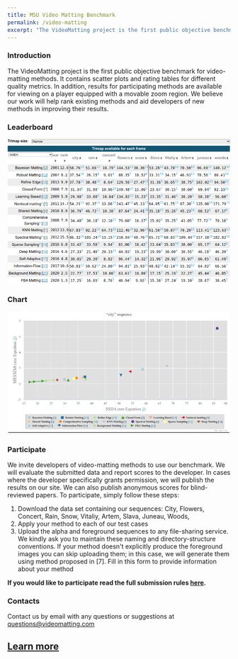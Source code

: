 ```yaml
---
title: MSU Video Matting Benchmark
permalink: /video-matting
excerpt: "The VideoMatting project is the first public objective benchmark for video-matting methods."
---
```


<script src="https://code.highcharts.com/highcharts.js"></script>
<script src="https://code.highcharts.com/modules/exporting.js"></script>
<script src="https://code.highcharts.com/modules/export-data.js"></script>
<script src="https://code.highcharts.com/modules/accessibility.js"></script>
<script src="https://ajax.googleapis.com/ajax/libs/jquery/1.8.2/jquery.min.js"></script>
<script src="https://code.highcharts.com/highcharts-more.js"></script>
<link rel="stylesheet" type="text/css" href="https://cdn.datatables.net/1.10.22/css/jquery.dataTables.css">
<script type="text/javascript" charset="utf8"
   src="https://cdn.datatables.net/1.10.22/js/jquery.dataTables.js"></script>
<script type="text/javascript"  src="https://ajax.googleapis.com/ajax/libs/jquery/3.5.1/jquery.min.js"></script>


<style>
    .subproject-links {
        display: flex;
        flex-wrap: wrap;
        margin-top: 20px;
    }

    .subproject-links a {
        background-color: #f0f0f0;
        color: black;
        font-size: 16px;
        padding: 10px 15px;

        text-align: center;
        text-decoration: none;

        margin: 4px 8px;
        border-radius: 10px;
    }

    .subproject-links a:hover {
        background-color: #e0e0e0;
        text-decoration: none;
    }

    table.deint {
        display: table;
    }
</style>


### Introduction
The VideoMatting project is the first public objective benchmark for video-matting methods. It contains scatter plots and rating tables for different quality metrics. In addition, results for participating methods are available for viewing on a player equipped with a movable zoom region. We believe our work will help rank existing methods and aid developers of new methods in improving their results.

### Leaderboard

<a href="https://videomatting.com/"><img src="/assets/img/videomatting_leaderboard.png"></a>



### Chart

<a href="https://videomatting.com/"><img src="/assets/img/videomatting_chart.png"></a>

### Participate
We invite developers of video-matting methods to use our benchmark. We will evaluate the submitted data and report scores to the developer. In cases where the developer specifically grants permission, we will publish the results on our site. We can also publish anonymous scores for blind-reviewed papers. To participate, simply follow these steps:
1. Download the data set containing our sequences: City, Flowers, Concert, Rain, Snow, Vitaliy, Artem, Slava, Juneau, Woods,
2. Apply your method to each of our test cases
3. Upload the alpha and foreground sequences to any file-sharing service. We kindly ask you to maintain these naming and directory-structure conventions. If your method doesn't explicitly produce the foreground images you can skip uploading them; in this case, we will generate them using method proposed in [7].
Fill in this form to provide information about your method

**If you would like to participate read the full submission rules [here](https://videomatting.com/#participate).**


### Contacts

Contact us by email with any questions or suggestions at <questions@videomatting.com>


## [Learn more](https://videomatting.com)